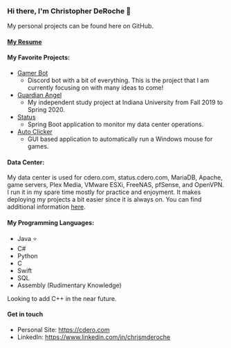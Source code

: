 ### Hi there, I'm Christopher DeRoche 👋
My personal projects can be found here on GitHub.

#### [My Resume](http://cdero.com/resume.html)

#### My Favorite Projects:
- [Gamer Bot](https://github.com/compact-disc/GamerBot)
  - Discord bot with a bit of everything. This is the project that I am currently focusing on with many ideas to come!
- [Guardian Angel](https://github.com/compact-disc/GuardianAngel)
  - My independent study project at Indiana University from Fall 2019 to Spring 2020.
- [Status](https://github.com/compact-disc/Status)
  - Spring Boot application to monitor my data center operations.
- [Auto Clicker](https://github.com/compact-disc/AutoClicker)
  - GUI based application to automatically run a Windows mouse for games.

#### Data Center:
My data center is used for cdero.com, status.cdero.com, MariaDB, Apache, game servers, Plex Media, VMware ESXi, FreeNAS, pfSense, and OpenVPN. I run it in my spare time mostly for practice and enjoyment. It makes deploying my projects a bit easier since it is always on. You can find additional information [here](https://cdero.com/datacenter.html).

#### My Programming Languages:
- Java ⭐
- C#
- Python
- C
- Swift
- SQL
- Assembly (Rudimentary Knowledge)

Looking to add C++ in the near future.

#### Get in touch
- Personal Site: https://cdero.com
- LinkedIn: https://www.linkedin.com/in/chrismderoche
